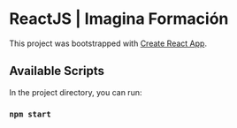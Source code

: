 # ReactJS | Imagina Formación

This project was bootstrapped with
[Create React App](https://github.com/facebook/create-react-app).

## Available Scripts

In the project directory, you can run:

### `npm start`

